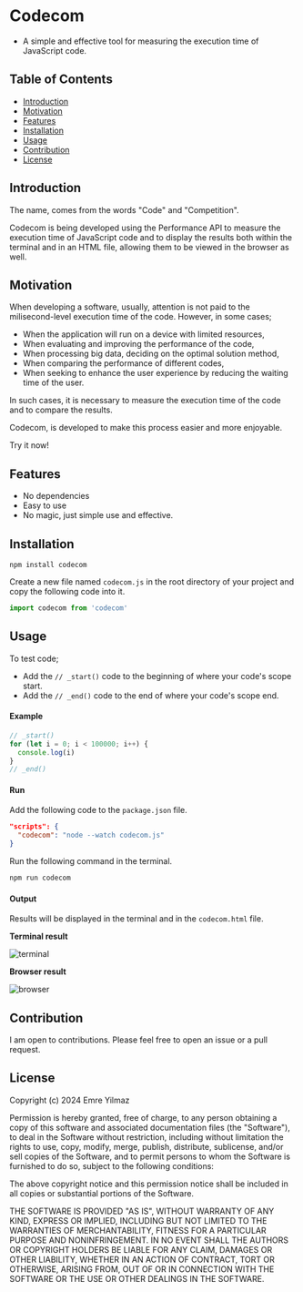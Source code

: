 # Codecom

<!-- about for github shortly -->

- A simple and effective tool for measuring the execution time of JavaScript code.

## Table of Contents

- [Introduction](#introduction)
- [Motivation](#motivation)
- [Features](#features)
- [Installation](#installation)
- [Usage](#usage)
- [Contribution](#contribution)
- [License](#mit-license)

## Introduction

The name, comes from the words "Code" and "Competition".

Codecom is being developed using the Performance API to measure the execution time of JavaScript code and to display the results both within the terminal and in an HTML file, allowing them to be viewed in the browser as well.

## Motivation

When developing a software, usually, attention is not paid to the milisecond-level execution time of the code. However, in some cases;

- When the application will run on a device with limited resources,
- When evaluating and improving the performance of the code,
- When processing big data, deciding on the optimal solution method,
- When comparing the performance of different codes,
- When seeking to enhance the user experience by reducing the waiting time of the user.

In such cases, it is necessary to measure the execution time of the code and to compare the results.

Codecom, is developed to make this process easier and more enjoyable.

Try it now!

## Features

- No dependencies
- Easy to use
- No magic, just simple use and effective.

## Installation

```
npm install codecom
```

Create a new file named `codecom.js` in the root directory of your project and copy the following code into it.

```JavaScript
import codecom from 'codecom'
```

## Usage

To test code;

- Add the `// _start()` code to the beginning of where your code's scope start.
- Add the `// _end()` code to the end of where your code's scope end.

#### Example

```JavaScript
// _start()
for (let i = 0; i < 100000; i++) {
  console.log(i)
}
// _end()
```

#### Run

Add the following code to the `package.json` file.

```JSON
"scripts": {
  "codecom": "node --watch codecom.js"
}
```

Run the following command in the terminal.

```bash
npm run codecom
```

#### Output

Results will be displayed in the terminal and in the `codecom.html` file.

**Terminal result**

![terminal](https://docs.google.com/uc?export=open&id=1bxUeqFUVi4K_FAkU71DlRnC-PCug0JJV)

**Browser result**

![browser](https://docs.google.com/uc?export=open&id=176ENOURxd2yQyXjWdR6kjSmWEV6qKWxs)

## Contribution

I am open to contributions. Please feel free to open an issue or a pull request.

## License

Copyright (c) 2024 Emre Yilmaz

Permission is hereby granted, free of charge, to any person obtaining a copy of this software and associated documentation files (the "Software"), to deal in the Software without restriction, including without limitation the rights to use, copy, modify, merge, publish, distribute, sublicense, and/or sell copies of the Software, and to permit persons to whom the Software is furnished to do so, subject to the following conditions:

The above copyright notice and this permission notice shall be included in all copies or substantial portions of the Software.

THE SOFTWARE IS PROVIDED "AS IS", WITHOUT WARRANTY OF ANY KIND, EXPRESS OR IMPLIED, INCLUDING BUT NOT LIMITED TO THE WARRANTIES OF MERCHANTABILITY, FITNESS FOR A PARTICULAR PURPOSE AND NONINFRINGEMENT. IN NO EVENT SHALL THE AUTHORS OR COPYRIGHT HOLDERS BE LIABLE FOR ANY CLAIM, DAMAGES OR OTHER LIABILITY, WHETHER IN AN ACTION OF CONTRACT, TORT OR OTHERWISE, ARISING FROM, OUT OF OR IN CONNECTION WITH THE SOFTWARE OR THE USE OR OTHER DEALINGS IN THE SOFTWARE.
